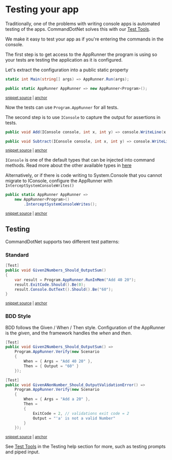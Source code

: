 # Testing your app

Traditionally, one of the problems with writing console apps is automated testing of the apps.
CommandDotNet solves this with our [Test Tools](../TestTools/overview.md).

We make it easy to test your app as if you're entering the commands in the console.

The first step is to get access to the AppRunner the program is using so your tests are testing the application as it is configured.

Let's extract the configuration into a public static property

<!-- snippet: getting-started-400-calculator -->
<a id='snippet-getting-started-400-calculator'></a>
```cs
static int Main(string[] args) => AppRunner.Run(args);

public static AppRunner AppRunner => new AppRunner<Program>();
```
<sup><a href='https://github.com/bilal-fazlani/commanddotnet/blob/master/CommandDotNet.DocExamples/GettingStarted/Getting_Started_400_Testing.cs#L12-L16' title='Snippet source file'>snippet source</a> | <a href='#snippet-getting-started-400-calculator' title='Start of snippet'>anchor</a></sup>
<!-- endSnippet -->

Now the tests can use `Program.AppRunner` for all tests.

The second step is to use `IConsole` to capture the output for assertions in tests.

<!-- snippet: getting-started-400-calculator-console -->
<a id='snippet-getting-started-400-calculator-console'></a>
```cs
public void Add(IConsole console, int x, int y) => console.WriteLine(x + y);

public void Subtract(IConsole console, int x, int y) => console.WriteLine(x - y);
```
<sup><a href='https://github.com/bilal-fazlani/commanddotnet/blob/master/CommandDotNet.DocExamples/GettingStarted/Getting_Started_400_Testing.cs#L18-L22' title='Snippet source file'>snippet source</a> | <a href='#snippet-getting-started-400-calculator-console' title='Start of snippet'>anchor</a></sup>
<!-- endSnippet -->

`IConsole` is one of the default types that can be injected into command methods. Read more about the other available types in [here](../Extensibility/parameter-resolvers.md)

Alternatively, or if there is code writing to System.Console that you cannot migrate to IConsole, configure the AppRunner with `InterceptSystemConsoleWrites()`

<!-- snippet: getting-started-400-calculator-console-intercept -->
<a id='snippet-getting-started-400-calculator-console-intercept'></a>
```cs
public static AppRunner AppRunner =>
    new AppRunner<Program>()
        .InterceptSystemConsoleWrites();
```
<sup><a href='https://github.com/bilal-fazlani/commanddotnet/blob/master/CommandDotNet.DocExamples/GettingStarted/Getting_Started_400_Testing.cs#L27-L31' title='Snippet source file'>snippet source</a> | <a href='#snippet-getting-started-400-calculator-console-intercept' title='Start of snippet'>anchor</a></sup>
<!-- endSnippet -->

## Testing

CommandDotNet supports two different test patterns:

### Standard

<!-- snippet: getting-started-400-calculator-add-command-tests -->
<a id='snippet-getting-started-400-calculator-add-command-tests'></a>
```cs
[Test]
public void Given2Numbers_Should_OutputSum()
{
    var result = Program.AppRunner.RunInMem("Add 40 20");
    result.ExitCode.Should().Be(0);
    result.Console.OutText().Should().Be("60");
}
```
<sup><a href='https://github.com/bilal-fazlani/commanddotnet/blob/master/CommandDotNet.DocExamples/GettingStarted/Getting_Started_400_Testing.cs#L37-L45' title='Snippet source file'>snippet source</a> | <a href='#snippet-getting-started-400-calculator-add-command-tests' title='Start of snippet'>anchor</a></sup>
<!-- endSnippet -->

### BDD Style

BDD follows the Given / When / Then style. Configuration of the AppRunner is the _given_, and the framework handles the _when_ and _then_.

<!-- snippet: getting-started-400-calculator-add-command-tests-bdd -->
<a id='snippet-getting-started-400-calculator-add-command-tests-bdd'></a>
```cs
[Test]
public void Given2Numbers_Should_OutputSum() =>
    Program.AppRunner.Verify(new Scenario
    {
        When = { Args = "Add 40 20" },
        Then = { Output = "60" }
    });

[Test]
public void GivenANonNumber_Should_OutputValidationError() =>
    Program.AppRunner.Verify(new Scenario
    {
        When = { Args = "Add a 20" },
        Then =
        {
            ExitCode = 2, // validations exit code = 2
            Output = "'a' is not a valid Number"
        }
    });
```
<sup><a href='https://github.com/bilal-fazlani/commanddotnet/blob/master/CommandDotNet.DocExamples/GettingStarted/Getting_Started_400_Testing.cs#L51-L71' title='Snippet source file'>snippet source</a> | <a href='#snippet-getting-started-400-calculator-add-command-tests-bdd' title='Start of snippet'>anchor</a></sup>
<!-- endSnippet -->

See [Test Tools](../TestTools/overview.md) in the Testing help section for more, such as testing prompts and piped input. 
